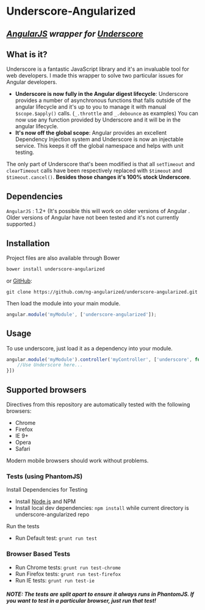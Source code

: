 # __Underscore-Angularized__ 
## _[AngularJS](http://angularjs.org/) wrapper for  [Underscore](http://underscorejs.org/)_

## What is it?
Underscore is a fantastic JavaScript library and it's an invaluable tool for web developers. I made this wrapper to solve two particular issues for Angular developers.
* __Underscore is now fully in the Angular digest lifecycle__: Underscore provides a number of asynchronous functions that falls outside of the angular lifecycle and it's up to you to manage it with manual `$scope.$apply()` calls. (`_.throttle` and `_.debounce` as examples) You can now use any function provided by Underscore and it will be in the angular lifecycle.
* __It's now off the global scope__: Angular provides an excellent Dependency Injection system and Underscore is now an injectable service. This keeps it off the global namespace and helps with unit testing.

The only part of Underscore that's been modified is that all `setTimeout` and `clearTimeout` calls have been respectively replaced with `$timeout` and `$timeout.cancel()`. __Besides those changes it's 100% stock Underscore__.


## Dependencies
`AngularJS` : 1.2+ (It's possible this will work on older versions of Angular . Older versions of Angular have not been tested and it's not currently supported.)

## Installation

Project files are also available through Bower  

```bash
bower install underscore-angularized
```

or [GitHub](https://github.com/ng-angularized/underscore-angularized):

```
git clone https://github.com/ng-angularized/underscore-angularized.git
```


Then load the module into your main module.

```javascript
angular.module('myModule', ['underscore-angularized']);
```

## Usage
To use underscore, just load it as a dependency into your module.

```javascript
angular.module('myModule').controller('myController', ['underscore', function(_){
    //Use Underscore here...
}])
```

## Supported browsers

Directives from this repository are automatically tested with the following browsers:
* Chrome 
* Firefox
* IE 9+
* Opera
* Safari

Modern mobile browsers should work without problems.

### Tests (using PhantomJS)
Install Dependencies for Testing
* Install [Node.js](http://nodejs.org/) and NPM 
* Install local dev dependencies: `npm install` while current directory is underscore-angularized repo

Run the tests
* Run Default test: `grunt run test` 

### Browser Based Tests

* Run Chrome tests: `grunt run test-chrome`
* Run Firefox tests: `grunt run test-firefox`
* Run IE tests: `grunt run test-ie` 

##### __NOTE__: _The tests are split apart to ensure it always runs in PhantomJS. If you want to test in a particular browser, just run that test!_


